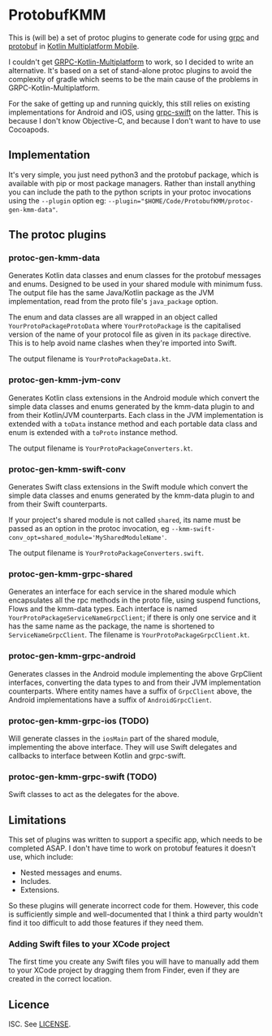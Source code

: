 # ProtobufKMM

This is (will be) a set of protoc plugins to generate code for using
[grpc](https://grpc.io) and
[protobuf](https://developers.google.com/protocol-buffers) in
[Kotlin Multiplatform Mobile](https://kotlinlang.org/lp/mobile/).

I couldn't get
[GRPC-Kotlin-Multiplatform](https://github.com/TimOrtel/GRPC-Kotlin-Multiplatform)
to work, so I decided to write an alternative. It's based on a set of
stand-alone protoc plugins to avoid the complexity of gradle which seems to be
the main cause of the problems in GRPC-Kotlin-Multiplatform.

For the sake of getting up and running quickly, this still relies on existing
implementations for Android and iOS, using
[grpc-swift](https://github.com/grpc/grpc-swift) on the latter. This is because
I don't know Objective-C, and because I don't want to have to use Cocoapods.

## Implementation

It's very simple, you just need python3 and the protobuf package, which is
available with pip or most package managers. Rather than install anything you
can include the path to the python scripts in your protoc invocations using the
`--plugin` option eg:
`--plugin="$HOME/Code/ProtobufKMM/protoc-gen-kmm-data"`.

## The protoc plugins

### protoc-gen-kmm-data

Generates Kotlin data classes and enum classes for the protobuf messages and
enums. Designed to be used in your shared module with minimum fuss. The output
file has the same Java/Kotlin package as the JVM implementation, read from the
proto file's `java_package` option.

The enum and data classes are all wrapped in an object called
`YourProtoPackageProtoData` where `YourProtoPackage` is the capitalised
version of the name of your protocol file as given in its `package` directive.
This is to help avoid name clashes when they're imported into Swift.

The output filename is `YourProtoPackageData.kt`.

### protoc-gen-kmm-jvm-conv

Generates Kotlin class extensions in the Android module which convert the
simple data classes and enums generated by the kmm-data plugin to and from
their Kotlin/JVM counterparts. Each class in the JVM implementation is extended
with a `toData` instance method and each portable data class and enum is
extended with a `toProto` instance method.

The output filename is `YourProtoPackageConverters.kt`.

### protoc-gen-kmm-swift-conv

Generates Swift class extensions in the Swift module which convert the
simple data classes and enums generated by the kmm-data plugin to and from
their Swift counterparts.

If your project's shared module is not called `shared`, its name must be passed
as an option in the protoc invocation, eg
`--kmm-swift-conv_opt=shared_module='MySharedModuleName'`.

The output filename is `YourProtoPackageConverters.swift`.

### protoc-gen-kmm-grpc-shared

Generates an interface for each service in the shared module which encapsulates
all the rpc methods in the proto file, using suspend functions, Flows and the
kmm-data types. Each interface is named `YourProtoPackageServiceNameGrpcClient`;
if there is only one service and it has the same name as the package, the name
is shortened to `ServiceNameGrpcClient`. The filename is
`YourProtoPackageGrpcClient.kt`.

### protoc-gen-kmm-grpc-android

Generates classes in the Android module implementing the above GrpClient
interfaces, converting the data types to and from their JVM implementation
counterparts. Where entity names have a suffix of `GrpcClient` above, the
Android implementations have a suffix of `AndroidGrpcClient`.

### protoc-gen-kmm-grpc-ios (TODO)

Will generate classes in the `iosMain` part of the shared module, implementing
the above interface. They will use Swift delegates and callbacks to interface
between Kotlin and grpc-swift.

### protoc-gen-kmm-grpc-swift (TODO)

Swift classes to act as the delegates for the above.

## Limitations

This set of plugins was written to support a specific app, which needs to be
completed ASAP. I don't have time to work on protobuf features it doesn't use,
which include:

* Nested messages and enums.
* Includes.
* Extensions.

So these plugins will generate incorrect code for them. However, this code is
sufficiently simple and well-documented that I think a third party wouldn't
find it too difficult to add those features if they need them.

### Adding Swift files to your XCode project

The first time you create any Swift files you will have to manually add them to
your XCode project by dragging them from Finder, even if they are created in
the correct location.

## Licence

ISC. See [LICENSE](LICENSE).
